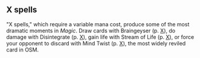 ## X spells

"X spells," which require a variable mana cost, produce some of the most dramatic moments in _Magic_. Draw cards with Braingeyser (p. [X](#braingeyser)), do damage with Disintegrate (p. [X](#disintegrate)), gain life with Stream of Life (p. [X](#stream-of-life)), or force your opponent to discard with Mind Twist (p. [X](#mind-twist)), the most widely reviled card in OSM.
